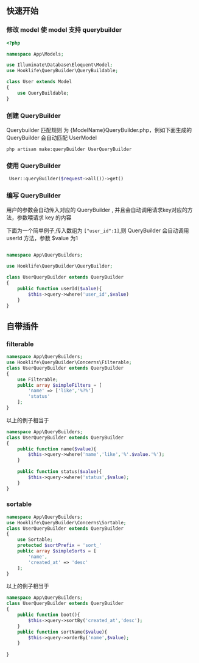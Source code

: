## 快速开始

### 修改 model 使 model 支持 querybuilder

```php
<?php

namespace App\Models;

use Illuminate\Database\Eloquent\Model;
use Hooklife\QueryBuilder\QueryBuildable;

class User extends Model
{
    use QueryBuildable;
}
```

### 创建 QueryBuilder

Querybuilder 匹配规则 为 {ModelName}QueryBuilder.php，例如下面生成的 QueryBuilder 会自动匹配 UserModel

```shell
php artisan make:queryBuilder UserQueryBuilder
```

### 使用 QueryBuilder

```php
 User::queryBuilder($request->all())->get()
```

### 编写 QueryBuilder

用户的参数会自动传入对应的 QueryBuilder , 并且会自动调用请求key对应的方法，参数喂请求 key 的内容

下面为一个简单例子,传入数组为 ``` ["user_id":1] ```,则 QueryBuilder 会自动调用 userId 方法，参数 $value 为1

```php

namespace App\QueryBuilders;

use Hooklife\QueryBuilder\QueryBuilder;

class UserQueryBuilder extends QueryBuilder
{
    public function userId($value){
        $this->query->where('user_id',$value)
    }
}
```

## 自带插件

### filterable

```php
namespace App\QueryBuilders;
use Hooklife\QueryBuilder\Concerns\Filterable;
class UserQueryBuilder extends QueryBuilder
{
    use Filterable;
    public array $simpleFilters = [
        'name' => ['like','%?%']
        'status'
    ];
}
```

以上的例子相当于

```php
namespace App\QueryBuilders;
class UserQueryBuilder extends QueryBuilder
{
    public function name($value){
        $this->query->where('name','like','%'.$value.'%');
    } 
    
    public function status($value){
        $this->query->where('status',$value);
    }
}
```

### sortable

```php
namespace App\QueryBuilders;
use Hooklife\QueryBuilder\Concerns\Sortable;
class UserQueryBuilder extends QueryBuilder
{
    use Sortable;
    protected $sortPrefix = 'sort_'
    public array $simpleSorts = [
        'name',
        'created_at' => 'desc'
    ];
}
```

以上的例子相当于

```php
namespace App\QueryBuilders;
class UserQueryBuilder extends QueryBuilder
{
    public function boot(){
        $this->query->sortBy('created_at','desc');
    }
    public function sortName($value){
        $this->query->orderBy('name',$value);
    } 
    
}
```